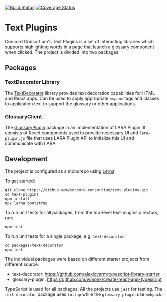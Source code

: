 [![Build Status](https://travis-ci.org/concord-consortium/text-plugins.svg?branch=master)](https://travis-ci.org/concord-consortium/text-plugins)
[![Coverage Status](https://coveralls.io/repos/github/concord-consortium/text-plugins/badge.svg?branch=master)](https://coveralls.io/github/concord-consortium/text-plugins?branch=master)

# Text Plugins

Concord Consortium's Text Plugins is a set of interacting libraries which supports highlighting words in a page that 
launch a glossary component when clicked. The project is divided into two packages.

## Packages

### TextDecorator Library

The [TextDecorator](packages/text-decorator/README.md) library provides text decoration capabilities for HTML and React apps. 
Can be used to apply appropriate `<span>` tags and classes to application text to support the glossary or other applications.

### GlossaryClient

The [GlossaryPlugin](packages/glossary-plugin/README.md) package in an implementation of LARA Plugin.
It consists of React components used to provide necessary UI and `lara-plugin.js` file that uses LARA Plugin API
to initialize this UI and communicate with LARA.

## Development

The project is configured as a monorepo using [Lerna](https://github.com/lerna/lerna#readme).

To get started:
```
git clone https://github.com/concord-consortium/text-plugins.git
cd text-plugins
npm install
npx lerna bootstrap
```
To run unit tests for all packages, from the top-level text-plugins directory, run:
```
npm test
```

To run unit tests for a single package, e.g. `text-decorator`:
```
cd packages/text-decorator
npm test
```

The individual packages were based on different starter projects from different source:
  - text-decorator: https://github.com/alexjoverm/typescript-library-starter
  - glossary-plugin: https://github.com/wmonk/create-react-app-typescript
 
TypeScript is used for all packages.
All the projects use `jest` for testing.
The `text-decorator` package uses `rollup` while the `glossary-plugin` use `webpack`.
